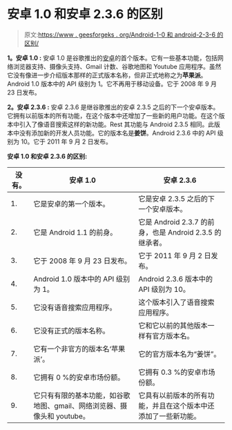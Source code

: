 # 安卓 1.0 和安卓 2.3.6 的区别

> 原文:[https://www . geesforgeks . org/Android-1-0 和 android-2-3-6 的区别/](https://www.geeksforgeeks.org/difference-between-android-1-0-and-android-2-3-6/)

**1。安卓 1.0 :**
安卓 1.0 是谷歌推出的[安卓](https://www.geeksforgeeks.org/introduction-to-android-development/)的首个版本。它有一些基本功能，包括网络浏览器支持、摄像头支持、Gmail 计数、谷歌地图和 Youtube 应用程序。虽然它没有像进一步介绍版本那样的正式版本名称，但非正式地称之为**苹果派**。Android 1.0 版本中的 API 级别为 1。它不再用于移动设备。它于 2008 年 9 月 23 日发布。

**2。安卓 2.3.6 :**
安卓 2.3.6 是继谷歌推出的安卓 2.3.5 之后的下一个安卓版本。它拥有以前版本的所有功能，在这个版本中还增加了一些新的用户功能。在这个版本中引入了像语音搜索这样的新功能。Rest 其功能与 Android 2.3.5 相同。此版本中没有添加新的开发人员功能。它的版本名是**姜饼**。Android 2.3.6 中的 API 级别为 10。它于 2011 年 9 月 2 日发布。

**安卓 1.0 和安卓 2.3.6 的区别:**

<center>

| 没有。 | 安卓 1.0 | 安卓 2.3.6 |
| --- | --- | --- |
| 1. | 它是安卓的第一个版本。 | 它是安卓 2.3.5 之后的下一个安卓版本。 |
| 2. | 它是 Android 1.1 的前身。 | 它是 Android 2.3.7 的前身，也是 Android 2.3.5 的继承者。 |
| 3. | 它于 2008 年 9 月 23 日发布。 | 它于 2011 年 9 月 2 日发布。 |
| 4. | Android 1.0 版本中的 API 级别为 1。 | Android 2.3.6 版本中的 API 级别为 10。 |
| 5. | 它没有语音搜索应用程序。 | 这个版本引入了语音搜索应用程序。 |
| 6. | 它没有正式的版本名称。 | 它和它以前的其他版本一样有官方版本名。 |
| 7. | 它有一个非官方的版本名‘苹果派’。 | 它的官方版本名为“姜饼”。 |
| 8. | 它拥有 0 %的安卓市场份额。 | 它拥有 0.3 %的安卓市场份额。 |
| 9. | 它只有有限的基本功能，如谷歌地图、gmail、网络浏览器、摄像头和 youtube。 | 它具有以前版本的所有功能，并且在这个版本中还添加了一些新功能。 |

</center>